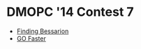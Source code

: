 # DMOPC '14 Contest 7

* [Finding Bessarion][]
* [GO Faster][]

[Finding Bessarion]: https://dmoj.ca/problem/dmopc14c6p1
[GO Faster]:         https://dmoj.ca/problem/dmopc14c6p2
